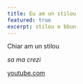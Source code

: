 ```yaml
---
title: Eu am un stilou
featured: true
excerpt: stilou e bbun
---
```

Chiar am un stilou

*sa ma crezi*

[youtube.com](youtube.com)